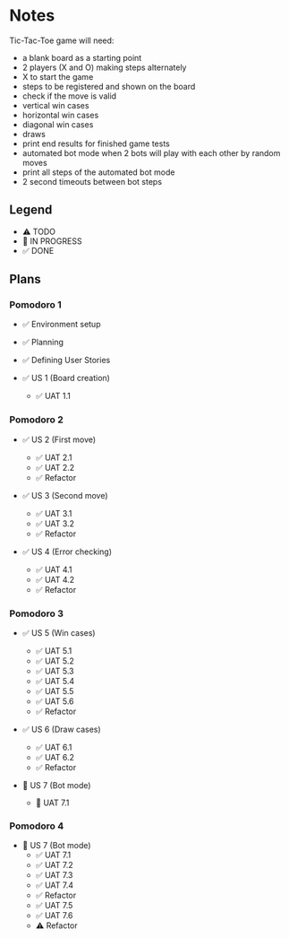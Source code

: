 # Notes
Tic-Tac-Toe game will need:
- a blank board as a starting point
- 2 players (X and O) making steps alternately
- X to start the game
- steps to be registered and shown on the board
- check if the move is valid 
- vertical win cases
- horizontal win cases
- diagonal win cases
- draws
- print end results for finished game tests
- automated bot mode when 2 bots will play with each other by random moves
- print all steps of the automated bot mode
- 2 second timeouts between bot steps

## Legend
- ⚠ TODO
- 🚧 IN PROGRESS
- ✅ DONE

## Plans
### Pomodoro 1
- ✅ Environment setup
- ✅ Planning
- ✅ Defining User Stories

- ✅ US 1 (Board creation)
  - ✅ UAT 1.1

### Pomodoro 2
- ✅ US 2 (First move)
  - ✅ UAT 2.1
  - ✅ UAT 2.2
  - ✅ Refactor

- ✅ US 3 (Second move)
  - ✅ UAT 3.1
  - ✅ UAT 3.2
  - ✅ Refactor

- ✅ US 4 (Error checking)
  - ✅ UAT 4.1
  - ✅ UAT 4.2
  - ✅ Refactor

### Pomodoro 3
- ✅ US 5 (Win cases)
  - ✅ UAT 5.1
  - ✅ UAT 5.2
  - ✅ UAT 5.3
  - ✅ UAT 5.4
  - ✅ UAT 5.5
  - ✅ UAT 5.6
  - ✅ Refactor

- ✅ US 6 (Draw cases)
  - ✅ UAT 6.1
  - ✅ UAT 6.2
  - ✅ Refactor

- 🚧 US 7 (Bot mode)
  - 🚧 UAT 7.1

### Pomodoro 4
- 🚧 US 7 (Bot mode)
  - ✅ UAT 7.1
  - ✅ UAT 7.2
  - ✅ UAT 7.3
  - ✅ UAT 7.4
  - ✅ Refactor
  - ✅ UAT 7.5
  - ✅ UAT 7.6
  - ⚠ Refactor
